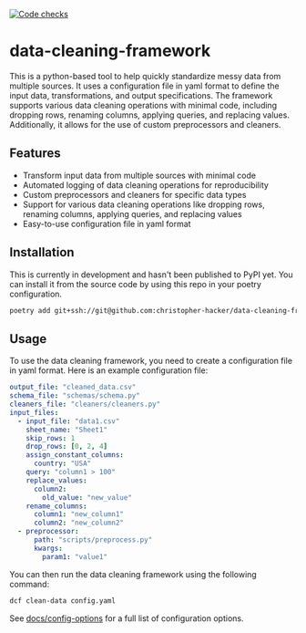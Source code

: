 [![Code checks](https://github.com/christopher-hacker/data-cleaning-framework/actions/workflows/code-checks.yaml/badge.svg)](https://github.com/christopher-hacker/data-cleaning-framework/actions/workflows/code-checks.yaml)

# data-cleaning-framework

This is a python-based tool to help quickly standardize messy data from multiple sources. It uses a configuration file in yaml format to define the input data, transformations, and output specifications. The framework supports various data cleaning operations with minimal code, including dropping rows, renaming columns, applying queries, and replacing values. Additionally, it allows for the use of custom preprocessors and cleaners.

## Features

- Transform input data from multiple sources with minimal code
- Automated logging of data cleaning operations for reproducibility
- Custom preprocessors and cleaners for specific data types
- Support for various data cleaning operations like dropping rows, renaming columns, applying queries, and replacing values
- Easy-to-use configuration file in yaml format

## Installation

This is currently in development and hasn't been published to PyPI yet. You can install it from the source code by using this repo in your poetry configuration.

```bash
poetry add git+ssh://git@github.com:christopher-hacker/data-cleaning-framework.git
```

## Usage

To use the data cleaning framework, you need to create a configuration file in yaml format. Here is an example configuration file:

```yaml
output_file: "cleaned_data.csv"
schema_file: "schemas/schema.py"
cleaners_file: "cleaners/cleaners.py"
input_files:
  - input_file: "data1.csv"
    sheet_name: "Sheet1"
    skip_rows: 1
    drop_rows: [0, 2, 4]
    assign_constant_columns:
      country: "USA"
    query: "column1 > 100"
    replace_values:
      column2:
        old_value: "new_value"
    rename_columns:
      column1: "new_column1"
      column2: "new_column2"
  - preprocessor:
      path: "scripts/preprocess.py"
      kwargs:
        param1: "value1"
```

You can then run the data cleaning framework using the following command:

```bash
dcf clean-data config.yaml
```

See [docs/config-options](docs/config-options.md) for a full list of configuration options.
